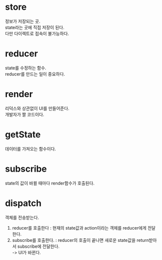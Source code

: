 # store
정보가 저장되는 곳.  
state라는 곳에 직접 저장이 된다.  
다만 다이렉트로 접속이 불가능하다.

# reducer
state를 수정하는 함수.  
reducer를 만드는 일이 중요하다.  

# render
리덕스와 상관없이 UI를 만들어준다.  
개발자가 짤 코드이다.

# getState
데이터를 가져오는 함수이다.

# subscribe
state의 값이 바뀔 때마다 render함수가 호출된다.

# dispatch
객체를 전송받는다.  
1. reducer를 호출한다 : 현재의 state값과 action이라는 객체를 reducer에게 전달한다.
2. subscribe를 호출한다. : reducer의 호출이 끝나면 새로운 state값을 return받아서 subscribe에 전달한다.  
   -> UI가 바뀐다.